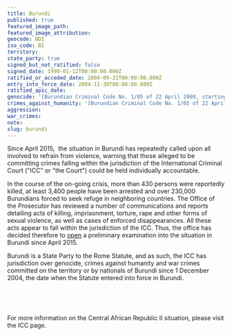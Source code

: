 ```yaml
---
title: Burundi
published: true
featured_image_path:
featured_image_attribution:
geocode: BDI
iso_code: BI
territory:
state_party: true
signed_but_not_ratified: false
signed_date: 1999-01-12T00:00:00.000Z
ratified_or_acceded_date: 2004-09-21T00:00:00.000Z
entry_into_force_date: 2004-11-30T00:00:00.000Z
ratified_apic_date:
genocide: '[Burundian Criminal Code No. 1/05 of 22 April 2009, starting Article 195](https://www.icrc.org/customary-ihl/eng/docs/v2_cou_bi_rule158)'
crimes_against_humanity: '[Burundian Criminal Code No. 1/05 of 22 April 2009, starting Article 195](https://www.icrc.org/customary-ihl/eng/docs/v2_cou_bi_rule158)'
aggression:
war_crimes:
note:
slug: burundi
---
```



Since April 2015, &nbsp;the situation in Burundi has repeatedly called upon all involved to refrain from violence, warning that those alleged to be committing crimes falling within the jurisdiction of the International Criminal Court ("ICC" or "the Court") could be held individually accountable.

In the course of the on-going crisis, more than 430 persons were reportedly killed, at least 3,400 people have been arrested and over 230,000 Burundians forced to seek refuge in neighboring countries. The Office of the Prosecutor has reviewed a number of communications and reports detailing acts of killing, imprisonment, torture, rape and other forms of sexual violence, as well as cases of enforced disappearances. All these acts appear to fall within the jurisdiction of the ICC. Thus, the office has decided therefore to [open](https://www.icc-cpi.int/en_menus/icc/press%20and%20media/press%20releases/Pages/otp-stat-25-04-2016.aspx) a preliminary examination into the situation in Burundi since April 2015.

Burundi is a State Party to the Rome Statute, and as such, the ICC has jurisdiction over genocide, crimes against humanity and war crimes committed on the territory or by nationals of Burundi since 1 December 2004, the date when the Statute entered into force in Burundi.

&nbsp;

&nbsp;

For more information on the Central African Republic II situation, please visit the ICC page.